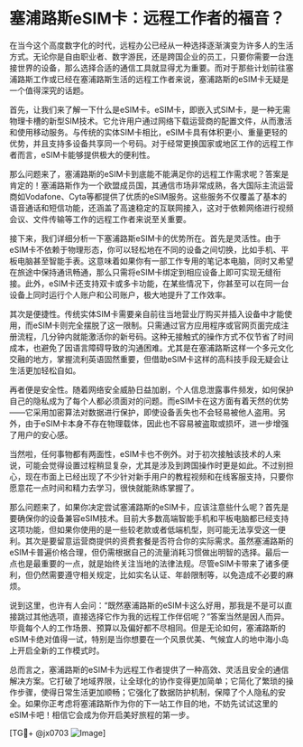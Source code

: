 # 塞浦路斯eSIM卡：远程工作者的福音？

在当今这个高度数字化的时代，远程办公已经从一种选择逐渐演变为许多人的生活方式。无论你是自由职业者、数字游民，还是跨国企业的员工，只要你需要一台连接世界的设备，那么选择合适的通信工具就显得尤为重要。而对于那些计划前往塞浦路斯工作或已经在塞浦路斯生活的远程工作者来说，塞浦路斯的eSIM卡无疑是一个值得深究的话题。

首先，让我们来了解一下什么是eSIM卡。eSIM卡，即嵌入式SIM卡，是一种无需物理卡槽的新型SIM技术。它允许用户通过网络下载运营商的配置文件，从而激活和使用移动服务。与传统的实体SIM卡相比，eSIM卡具有体积更小、重量更轻的优势，并且支持多设备共享同一个号码。对于经常更换国家或地区工作的远程工作者而言，eSIM卡能够提供极大的便利性。

那么问题来了，塞浦路斯的eSIM卡到底能不能满足你的远程工作需求呢？答案是肯定的！塞浦路斯作为一个欧盟成员国，其通信市场非常成熟，各大国际主流运营商如Vodafone、Cyta等都提供了优质的eSIM服务。这些服务不仅覆盖了基本的语音通话和短信功能，还涵盖了高速稳定的互联网接入，这对于依赖网络进行视频会议、文件传输等工作的远程工作者来说至关重要。

接下来，我们详细分析一下塞浦路斯eSIM卡的优势所在。首先是灵活性。由于eSIM卡不依赖于物理形态，你可以轻松地在不同的设备之间切换，比如手机、平板电脑甚至智能手表。这意味着如果你有一部工作专用的笔记本电脑，同时又希望在旅途中保持通讯畅通，那么只需将eSIM卡绑定到相应设备上即可实现无缝衔接。此外，eSIM卡还支持双卡或多卡功能，在某些情况下，你甚至可以在同一台设备上同时运行个人账户和公司账户，极大地提升了工作效率。

其次是便捷性。传统实体SIM卡需要亲自前往当地营业厅购买并插入设备中才能使用，而eSIM卡则完全摆脱了这一限制。只需通过官方应用程序或官网页面完成注册流程，几分钟内就能激活你的新号码。这种无接触式的操作方式不仅节省了时间成本，也避免了因语言障碍导致的沟通困难。尤其是在塞浦路斯这样一个多元文化交融的地方，掌握流利英语固然重要，但借助eSIM卡这样的高科技手段无疑会让生活更加轻松自如。

再者便是安全性。随着网络安全威胁日益加剧，个人信息泄露事件频发，如何保护自己的隐私成为了每个人都必须面对的问题。而eSIM卡在这方面有着天然的优势——它采用加密算法对数据进行保护，即使设备丢失也不会轻易被他人盗用。另外，由于eSIM卡本身不存在物理载体，因此也不容易被盗取或损坏，进一步增强了用户的安心感。

当然啦，任何事物都有两面性，eSIM卡也不例外。对于初次接触该技术的人来说，可能会觉得设置过程稍显复杂，尤其是涉及到跨国操作时更是如此。不过别担心，现在市面上已经出现了不少针对新手用户的教程视频和在线客服支持，只要你愿意花一点时间和精力去学习，很快就能熟练掌握了。

那么问题来了，如果你决定尝试塞浦路斯的eSIM卡，应该注意些什么呢？首先是要确保你的设备兼容eSIM技术。目前大多数高端智能手机和平板电脑都已经支持这项功能，但如果你使用的是一些较老款或者低端机型，则可能无法享受这一便利。其次是要留意运营商提供的资费套餐是否符合你的实际需求。虽然塞浦路斯的eSIM卡普遍价格合理，但仍需根据自己的流量消耗习惯做出明智的选择。最后一点也是最重要的一点，就是始终关注当地的法律法规。尽管eSIM卡带来了诸多便利，但仍然需要遵守相关规定，比如实名认证、年龄限制等，以免造成不必要的麻烦。

说到这里，也许有人会问：“既然塞浦路斯的eSIM卡这么好用，那我是不是可以直接跳过其他选项，直接选择它作为我的远程工作伴侣呢？”答案当然是因人而异。毕竟每个人的工作场景、预算以及偏好都不尽相同。但是无论如何，塞浦路斯的eSIM卡绝对值得一试，特别是当你想要在一个风景优美、气候宜人的地中海小岛上开启全新的工作模式时。

总而言之，塞浦路斯的eSIM卡为远程工作者提供了一种高效、灵活且安全的通信解决方案。它打破了地域界限，让全球化的协作变得更加简单；它简化了繁琐的操作步骤，使得日常生活更加顺畅；它强化了数据防护机制，保障了个人隐私的安全。如果你正考虑将塞浦路斯作为你的下一站工作目的地，不妨先试试这里的eSIM卡吧！相信它会成为你开启美好旅程的第一步。

[TG💪+ @jx0703 ![Image](https://github.com/user-attachments/assets/dbca1d08-cadb-493c-b0ec-ad6f7a83f270)]